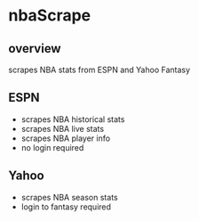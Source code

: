 # nbaScrape

## overview
scrapes NBA stats from ESPN and Yahoo Fantasy

## ESPN
  - scrapes NBA historical stats 
  - scrapes NBA live stats
  - scrapes NBA player info
  - no login required

## Yahoo
  - scrapes NBA season stats
  - login to fantasy required

